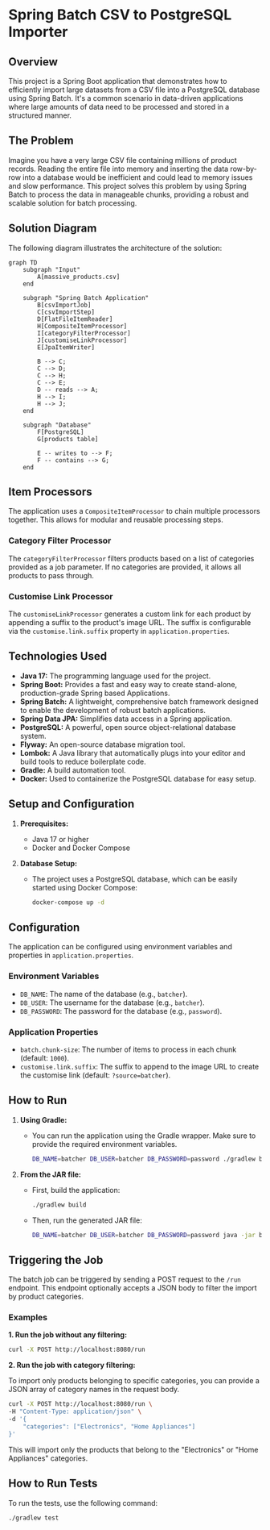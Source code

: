 # Spring Batch CSV to PostgreSQL Importer

## Overview

This project is a Spring Boot application that demonstrates how to efficiently import large datasets from a CSV file into a PostgreSQL database using Spring Batch. It's a common scenario in data-driven applications where large amounts of data need to be processed and stored in a structured manner.

## The Problem

Imagine you have a very large CSV file containing millions of product records. Reading the entire file into memory and inserting the data row-by-row into a database would be inefficient and could lead to memory issues and slow performance. This project solves this problem by using Spring Batch to process the data in manageable chunks, providing a robust and scalable solution for batch processing.

## Solution Diagram

The following diagram illustrates the architecture of the solution:

```mermaid
graph TD
    subgraph "Input"
        A[massive_products.csv]
    end

    subgraph "Spring Batch Application"
        B[csvImportJob]
        C[csvImportStep]
        D[FlatFileItemReader]
        H[CompositeItemProcessor]
        I[categoryFilterProcessor]
        J[customiseLinkProcessor]
        E[JpaItemWriter]

        B --> C;
        C --> D;
        C --> H;
        C --> E;
        D -- reads --> A;
        H --> I;
        H --> J;
    end

    subgraph "Database"
        F[PostgreSQL]
        G[products table]

        E -- writes to --> F;
        F -- contains --> G;
    end
```

## Item Processors

The application uses a `CompositeItemProcessor` to chain multiple processors together. This allows for modular and reusable processing steps.

### Category Filter Processor

The `categoryFilterProcessor` filters products based on a list of categories provided as a job parameter. If no categories are provided, it allows all products to pass through.

### Customise Link Processor

The `customiseLinkProcessor` generates a custom link for each product by appending a suffix to the product's image URL. The suffix is configurable via the `customise.link.suffix` property in `application.properties`.

## Technologies Used

*   **Java 17:** The programming language used for the project.
*   **Spring Boot:** Provides a fast and easy way to create stand-alone, production-grade Spring based Applications.
*   **Spring Batch:** A lightweight, comprehensive batch framework designed to enable the development of robust batch applications.
*   **Spring Data JPA:** Simplifies data access in a Spring application.
*   **PostgreSQL:** A powerful, open source object-relational database system.
*   **Flyway:** An open-source database migration tool.
*   **Lombok:** A Java library that automatically plugs into your editor and build tools to reduce boilerplate code.
*   **Gradle:** A build automation tool.
*   **Docker:** Used to containerize the PostgreSQL database for easy setup.

## Setup and Configuration

1.  **Prerequisites:**
    *   Java 17 or higher
    *   Docker and Docker Compose

2.  **Database Setup:**
    *   The project uses a PostgreSQL database, which can be easily started using Docker Compose:
        ```bash
        docker-compose up -d
        ```

## Configuration

The application can be configured using environment variables and properties in `application.properties`.

### Environment Variables

*   `DB_NAME`: The name of the database (e.g., `batcher`).
*   `DB_USER`: The username for the database (e.g., `batcher`).
*   `DB_PASSWORD`: The password for the database (e.g., `password`).

### Application Properties

*   `batch.chunk-size`: The number of items to process in each chunk (default: `1000`).
*   `customise.link.suffix`: The suffix to append to the image URL to create the customise link (default: `?source=batcher`).

## How to Run

1.  **Using Gradle:**
    *   You can run the application using the Gradle wrapper. Make sure to provide the required environment variables.
        ```bash
        DB_NAME=batcher DB_USER=batcher DB_PASSWORD=password ./gradlew bootRun
        ```

2.  **From the JAR file:**
    *   First, build the application:
        ```bash
        ./gradlew build
        ```
    *   Then, run the generated JAR file:
        ```bash
        DB_NAME=batcher DB_USER=batcher DB_PASSWORD=password java -jar build/libs/batcher-0.0.1-SNAPSHOT.jar
        ```

## Triggering the Job

The batch job can be triggered by sending a POST request to the `/run` endpoint.
This endpoint optionally accepts a JSON body to filter the import by product categories.

### Examples

**1. Run the job without any filtering:**

```bash
curl -X POST http://localhost:8080/run
```

**2. Run the job with category filtering:**

To import only products belonging to specific categories, you can provide a JSON array of category names in the request body.

```bash
curl -X POST http://localhost:8080/run \
-H "Content-Type: application/json" \
-d '{
    "categories": ["Electronics", "Home Appliances"]
}'
```
This will import only the products that belong to the "Electronics" or "Home Appliances" categories.

## How to Run Tests

To run the tests, use the following command:

```bash
./gradlew test
```
